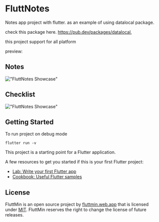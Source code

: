 # FluttNotes

Notes app project with flutter.
as an example of using datalocal package.

check this package here. <https://pub.dev/packages/datalocal>, 

this project support for all platform

preview: 
## Notes
!["FluttNotes Showcase"](https://github.com/lamun-my-id/FluttNotes/blob/main/image-1.png?raw=true "FluttNotes Showcase")

## Checklist
!["FluttNotes Showcase"](https://github.com/lamun-my-id/FluttNotes/blob/main/image-2.png?raw=true "FluttNotes Showcase")

## Getting Started

To run project on debug mode
```
flutter run -v
```

This project is a starting point for a Flutter application.

A few resources to get you started if this is your first Flutter project:

- [Lab: Write your first Flutter app](https://docs.flutter.dev/get-started/codelab)
- [Cookbook: Useful Flutter samples](https://docs.flutter.dev/cookbook)

## License

FluttMin is an open source project by [fluttmin.web.app](https://fluttmin.web.app) that is licensed under [MIT](https://opensource.org/licenses/MIT).
FluttMin reserves the right to change the license of future releases.
